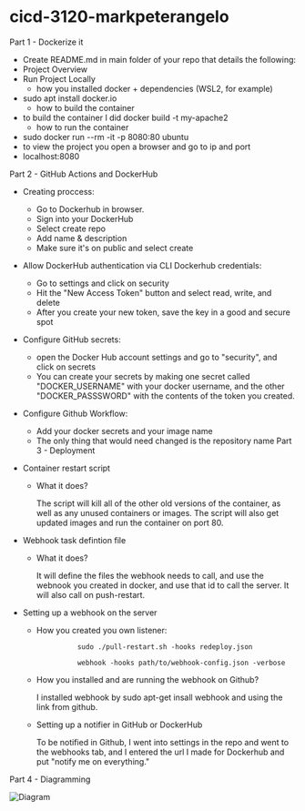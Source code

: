 # cicd-3120-markpeterangelo
Part 1 - Dockerize it

- Create README.md in main folder of your repo that details the following:
- Project Overview
- Run Project Locally
	- how you installed docker + dependencies (WSL2, for example)
- sudo apt install docker.io
	- how to build the container
- to build the container I did docker build -t my-apache2
	- how to run the container
- sudo docker run --rm -it -p 8080:80 ubuntu
- to view the project you open a browser and go to ip and port
- localhost:8080

Part 2 - GitHub Actions and DockerHub
- Creating proccess:
	- Go to Dockerhub in browser.
	-  Sign into your DockerHub
	- Select create repo
	- Add name & description
	- Make sure it's on public and select create
- Allow DockerHub authentication via CLI Dockerhub credentials:
	- Go to settings and click on security
	- Hit the  "New Access Token" button and select read, write, and delete
	- After you create your new token, save the key in a good and secure spot
- Configure GitHub secrets:
	- open the Docker Hub account settings and go to "security", and click on secrets
	- You can create your secrets by making  one secret called "DOCKER_USERNAME" with your docker username, and the other "DOCKER_PASSSWORD" with the contents of the token you created.
- Configure Github Workflow:
	- Add your docker secrets and your image name
	- The only thing that would need changed is the repository name
Part 3 - Deployment

- Container restart script
    - What it does?
    
      The script will kill all of the  other old versions of the container, as well as  any unused containers or images. The script will also get updated images and run the container on port 80.

- Webhook task defintion file
    - What it does?
    
      It will define the files the webhook needs to call, and  use the webnook you created in docker, and use that id to call the server. It will also call on push-restart.
     

- Setting up a webhook on the server

    - How you created you own listener:
    
                    sudo ./pull-restart.sh -hooks redeploy.json
                    
                    webhook -hooks path/to/webhook-config.json -verbose
                
    - How you installed and are running the webhook on Github?
    
      I installed webhook by sudo apt-get insall webhook and using the link from github. 
     
      
   - Setting up a notifier in GitHub or DockerHub
   
      To be notified in Github, I went into settings in the repo and went to the webhooks tab, and I entered the url I made for Dockerhub and put "notify me on everything."


Part 4 - Diagramming 

![Diagram]()
